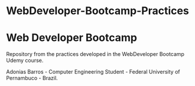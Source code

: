 # WebDeveloper-Bootcamp-Practices
<h1>Web Developer Bootcamp</h1>

<p>Repository from the practices developed in the WebDeveloper Bootcamp Udemy course.</p>
<p>Adonias Barros - Computer Engineering Student - Federal University of Pernambuco - Brazil.</p>
